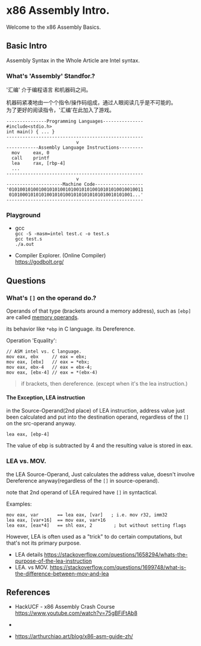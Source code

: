 
# x86 Assembly Intro.

Welcome to the x86 Assembly Basics.

## Basic Intro

Assembly Syntax in the Whole Article are Intel syntax.

### What's 'Assembly' Standfor.? 

'汇编' 介于编程语言 和机器码之间。

机器码紧凑地由一个个指令/操作码组成，通过人眼阅读几乎是不可能的。  
为了更好的阅读指令，'汇编'在此加入了游戏。

```
---------------Programming Languages---------------
#include<stdio.h>
int main() { ... }
---------------------------------------------------
                          v
------------Assembly Language Instructions---------
  mov     eax, 0
  call    printf
  lea     rax, [rbp-4] 
  ...
---------------------------------------------------
                          v
---------------------Machine Code------------------
'01010010100100101010010100101010010101010010010011
 0101000101010100101010010101010101010010101001...'
---------------------------------------------------
```

### Playground

- gcc  
  `gcc -S -masm=intel test.c -o test.s`  
  `gcc test.s`  
  `./a.out`
  

- Compiler Explorer. (Online Compiler)  
  https://godbolt.org/


## Questions

### What's `[]` on the operand do.? 

Operands of that type (brackets around a memory address), such as `[ebp]` are called [memory operands](https://github.com/simon987/Much-Assembly-Required/wiki/Basic-Assembly-tutorial#instruction-and-operands).

its behavior like `*ebp` in C language. its Dereference.

Operation 'Equality':
```
// ASM intel vs. C language.
mov eax, ebx     // eax = ebx;
mov eax, [ebx]   // eax = *ebx;
mov eax, ebx-4   // eax = ebx-4;
mov eax, [ebx-4] // eax = *(ebx-4)
```

> if brackets, then dereference. (except when it's the lea instruction.)

#### The Exception, LEA instruction

in the Source-Operand(2nd place) of LEA instruction, address value just been calculated and put into the destination operand, regardless of the `[]` on the src-operand anyway. 
```
lea eax, [ebp-4]
```  
The value of ebp is subtracted by 4 and the resulting value is stored in eax.


### LEA vs. MOV.

the LEA Source-Operand, Just calculates the address value, doesn't involve Dereference anyway(regardless of the `[]` in source-operand).  

note that 2nd operand of LEA required have `[]` in syntactical.

Examples:
```
mov eax, var       == lea eax, [var]   ; i.e. mov r32, imm32
lea eax, [var+16]  == mov eax, var+16
lea eax, [eax*4]   == shl eax, 2        ; but without setting flags
```

However, LEA is often used as a "trick" to do certain computations, but that's not its primary purpose.

- LEA details https://stackoverflow.com/questions/1658294/whats-the-purpose-of-the-lea-instruction
- LEA. vs MOV. https://stackoverflow.com/questions/1699748/what-is-the-difference-between-mov-and-lea

## References

- HackUCF - x86 Assembly Crash Course  
  https://www.youtube.com/watch?v=75gBFiFtAb8
- 


- https://arthurchiao.art/blog/x86-asm-guide-zh/